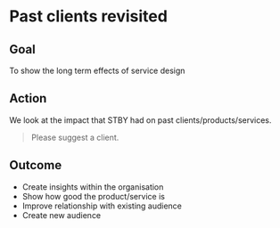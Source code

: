# Past clients revisited

## Goal

To show the long term effects of service design

## Action

We look at the impact that STBY had on past clients/products/services.

> Please suggest a client.

## Outcome

* Create insights within the organisation
* Show how good the product/service is
* Improve relationship with existing audience
* Create new audience
